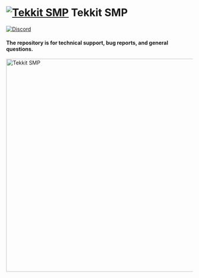 [![Tekkit SMP](https://i.imgur.com/n3S3dRD.png)](https://www.technicpack.net/modpack/tekkit-SMP) Tekkit SMP
===============
[![Discord](https://discordapp.com/api/guilds/42463947818795009/widget.png)](https://discord.gg/technic)
#### The repository is for technical support, bug reports, and general questions.

<a href="https://www.technicpack.net/modpack/tekkit-smp"><img alt= "Tekkit SMP" src="https://i.imgur.com/ssUoXZO.png" width="576"></a>
